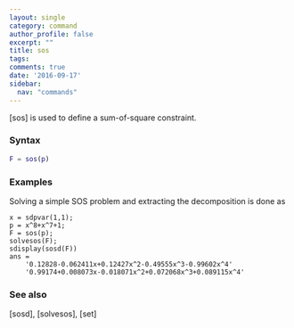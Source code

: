 ```yaml
---
layout: single
category: command
author_profile: false
excerpt: ""
title: sos
tags:
comments: true
date: '2016-09-17'
sidebar:
  nav: "commands"
---
```


[sos] is used to define a sum-of-square constraint.

### Syntax

````matlab
F = sos(p)
````

### Examples
Solving a simple SOS problem and extracting the decomposition is done as
````matlabb
x = sdpvar(1,1);
p = x^8+x^7+1;
F = sos(p);
solvesos(F);
sdisplay(sosd(F))
ans =
    '0.12828-0.062411x+0.12427x^2-0.49555x^3-0.99602x^4'
    '0.99174+0.008073x-0.018071x^2+0.072068x^3+0.089115x^4'
````

### See also
[sosd], [solvesos], [set]
